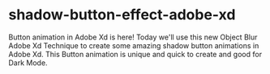 # shadow-button-effect-adobe-xd
Button animation in Adobe Xd is here! Today we'll use this new Object Blur Adobe Xd Technique to create some amazing shadow button animations in Adobe Xd. This Button animation is unique and quick to create and good for Dark Mode.
